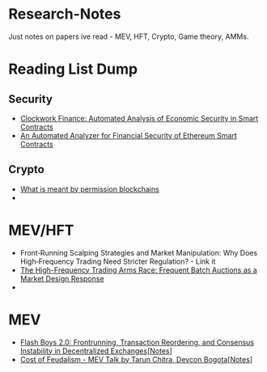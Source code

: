 # Research-Notes
Just notes on papers ive read - MEV, HFT, Crypto, Game theory, AMMs. 

# Reading List Dump 
## Security
- [Clockwork Finance: Automated Analysis of Economic Security in Smart Contracts](https://arxiv.org/abs/2109.04347)
- [An Automated Analyzer for Financial Security of Ethereum Smart Contracts](https://arxiv.org/pdf/2208.12960.pdf)
## Crypto 
- [What is meant by permission blockchains](https://eprint.iacr.org/2021/023)
- 
# MEV/HFT
- Front‐Running Scalping Strategies and Market Manipulation: Why Does High‐Frequency Trading Need Stricter Regulation? - Link it
- [The High-Frequency Trading Arms Race: Frequent Batch Auctions as a Market Design Response](https://papers.ssrn.com/sol3/papers.cfm?abstract_id=2388265)
- 

# MEV 
- [Flash Boys 2.0: Frontrunning, Transaction Reordering, and Consensus Instability in Decentralized Exchanges](https://arxiv.org/abs/1904.05234)[[Notes](./MEV/flashbots2.0.md)]
- [Cost of Feudalism - MEV Talk by Tarun Chitra, Devcon Bogota](https://archive.devcon.org/archive/watch/6/cost-of-feudalism-towards-a-theory-of-mev/?tab=YouTube)[[Notes](/MEV/Cost%20of%20Feudalism%20-%20Devcon%20Talk.md)]
